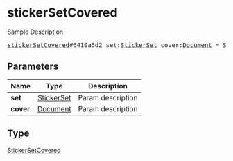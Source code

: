 # stickerSetCovered

Sample Description

<pre>
<a href="../constructor/stickerSetCovered.md">stickerSetCovered</a>#6410a5d2 set:<a href="../type/StickerSet.md">StickerSet</a> cover:<a href="../type/Document.md">Document</a> = <a href="../type/StickerSetCovered.md">StickerSetCovered</a>;
</pre>
## Parameters

| Name | Type | Description |
|------|:----:|-------------|
| **set** | <a href="../type/StickerSet.md">StickerSet</a> | Param description |
| **cover** | <a href="../type/Document.md">Document</a> | Param description |

## Type

<a href="../type/StickerSetCovered.md">StickerSetCovered</a>

